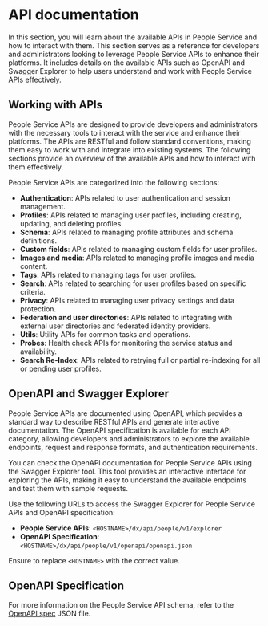 # API documentation

In this section, you will learn about the available APIs in People Service and how to interact with them. This section serves as a reference for developers and administrators looking to leverage People Service APIs to enhance their platforms. It includes details on the available APIs such as OpenAPI and Swagger Explorer to help users understand and work with People Service APIs effectively.

## Working with APIs

People Service APIs are designed to provide developers and administrators with the necessary tools to interact with the service and enhance their platforms. The APIs are RESTful and follow standard conventions, making them easy to work with and integrate into existing systems. The following sections provide an overview of the available APIs and how to interact with them effectively.

People Service APIs are categorized into the following sections:

- **Authentication**: APIs related to user authentication and session management.
- **Profiles**: APIs related to managing user profiles, including creating, updating, and deleting profiles.
- **Schema**: APIs related to managing profile attributes and schema definitions.
- **Custom fields**: APIs related to managing custom fields for user profiles.
- **Images and media**: APIs related to managing profile images and media content.
- **Tags**: APIs related to managing tags for user profiles.
- **Search**: APIs related to searching for user profiles based on specific criteria.
- **Privacy**: APIs related to managing user privacy settings and data protection.
- **Federation and user directories**: APIs related to integrating with external user directories and federated identity providers.
- **Utils**: Utility APIs for common tasks and operations.
- **Probes**: Health check APIs for monitoring the service status and availability.
- **Search Re-Index**: APIs related to retrying full or partial re-indexing for all or pending user profiles.

## OpenAPI and Swagger Explorer

People Service APIs are documented using OpenAPI, which provides a standard way to describe RESTful APIs and generate interactive documentation. The OpenAPI specification is available for each API category, allowing developers and administrators to explore the available endpoints, request and response formats, and authentication requirements.

You can check the OpenAPI documentation for People Service APIs using the Swagger Explorer tool. This tool provides an interactive interface for exploring the APIs, making it easy to understand the available endpoints and test them with sample requests.

Use the following URLs to access the Swagger Explorer for People Service APIs and OpenAPI specification:

- **People Service APIs**: `<HOSTNAME>/dx/api/people/v1/explorer`
- **OpenAPI Specification**: `<HOSTNAME>/dx/api/people/v1/openapi/openapi.json`

Ensure to replace `<HOSTNAME>` with the correct value.

## OpenAPI Specification

For more information on the People Service API schema, refer to the [OpenAPI spec](./people-service-openapi-spec.json) JSON file.
